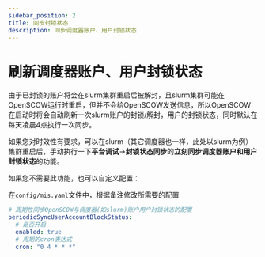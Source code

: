 ```yaml
---
sidebar_position: 2
title: 同步封锁状态
description: 同步调度器账户、用户封锁状态
---
```


# 刷新调度器账户、用户封锁状态

由于已封锁的账户将会在slurm集群重启后被解封，且slurm集群可能在OpenSCOW运行时重启，但并不会给OpenSCOW发送信息，所以OpenSCOW在启动时将会自动刷新一次slurm账户的封锁/解封，用户的封锁状态，同时默认在每天凌晨4点执行一次同步。

如果您对时效性有要求，可以在slurm（其它调度器也一样，此处以slurm为例）集群重启后，手动执行一下**平台调试**->**封锁状态同步**的**立刻同步调度器账户和用户封锁状态**的功能。

如果您不需要此功能，也可以自定义配置：

在`config/mis.yaml`文件中，根据备注修改所需要的配置

```yaml title="config/mis.yaml"
# 周期性同步OpenSCOW与调度器(如slurm)账户用户封锁状态的配置
periodicSyncUserAccountBlockStatus:
  # 是否开启
  enabled: true
  # 周期的cron表达式
  cron: "0 4 * * *"

```
